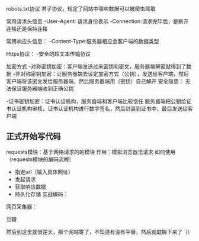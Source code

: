 robots.txt协议
君子协议，规定了网站中哪些数据可以被爬虫爬取

常用请求头信息
-User-Agent: 请求身份表示
-Connection:请求完毕后，是断开连接还是保持连接

常用响应头信息：
-Content-Type:服务器相应会客户端的数据类型

Https协议：
-安全的超文本传输协议

加密方式
-对称密钥加密：客户端发送过来密钥和密文，服务器端解密就得到了数据
-非对称密钥加密：让服务器端去设定加密方式（公钥），发送给客户端，然后客户端将该密文发给服务器端，然后服务器端用（密钥）自己解开
安全隐患：
无法保证服务器端收到正确公钥

-证书密钥加密：证书认证机构，服务器端和客户端比较信任
服务器端把公钥给证书认证机构审核，证书认证机构进行数字签名，然后封装到证书中，最后发送给客户端


## 正式开始写代码

requests模块：基于网络请求的的模块
作用：模拟浏览器法请求
如何使用（requests模块的编码流程）
- 指定url（输入具体网址）
- 发起请求
- 获取响应数据
- 持久化存储
实战编码：



网页采集器：



豆瓣



然后到这里就很逆天，那个网站寄了，不知道有没有平替，然后就耽搁下来了（）